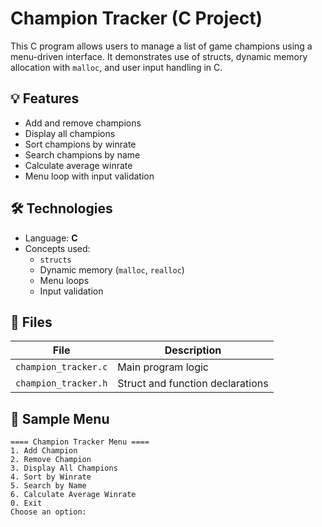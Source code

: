# Champion Tracker (C Project)

This C program allows users to manage a list of game champions using a menu-driven interface. It demonstrates use of structs, dynamic memory allocation with `malloc`, and user input handling in C.

## 💡 Features

- Add and remove champions
- Display all champions
- Sort champions by winrate
- Search champions by name
- Calculate average winrate
- Menu loop with input validation

## 🛠️ Technologies

- Language: **C**
- Concepts used:
  - `structs`
  - Dynamic memory (`malloc`, `realloc`)
  - Menu loops
  - Input validation

## 📂 Files

| File | Description |
|------|-------------|
| `champion_tracker.c` | Main program logic |
| `champion_tracker.h` | Struct and function declarations |

## 🧪 Sample Menu

```text
==== Champion Tracker Menu ====
1. Add Champion
2. Remove Champion
3. Display All Champions
4. Sort by Winrate
5. Search by Name
6. Calculate Average Winrate
0. Exit
Choose an option:
